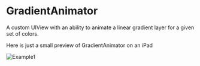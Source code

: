 # GradientAnimator
A custom UIView with an ability to animate a linear gradient layer for a given set of colors.

Here is just a small preview of GradientAnimator on an iPad

![Example1](_GIFs/ipad_full_view.gif)
